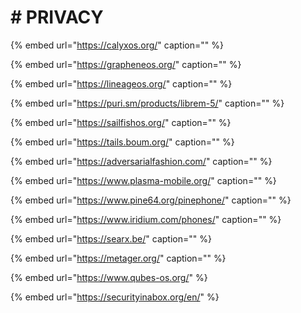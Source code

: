 # \# PRIVACY

{% embed url="https://calyxos.org/" caption="" %}

{% embed url="https://grapheneos.org/" caption="" %}

{% embed url="https://lineageos.org/" caption="" %}

{% embed url="https://puri.sm/products/librem-5/" caption="" %}

{% embed url="https://sailfishos.org/" caption="" %}

{% embed url="https://tails.boum.org/" caption="" %}

{% embed url="https://adversarialfashion.com/" caption="" %}

{% embed url="https://www.plasma-mobile.org/" caption="" %}

{% embed url="https://www.pine64.org/pinephone/" caption="" %}

{% embed url="https://www.iridium.com/phones/" caption="" %}

{% embed url="https://searx.be/" caption="" %}

{% embed url="https://metager.org/" caption="" %}

{% embed url="https://www.qubes-os.org/" %}

{% embed url="https://securityinabox.org/en/" %}

